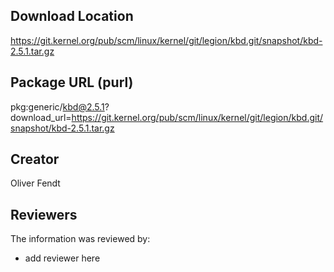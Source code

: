 ## Download Location

https://git.kernel.org/pub/scm/linux/kernel/git/legion/kbd.git/snapshot/kbd-2.5.1.tar.gz

## Package URL (purl)

pkg:generic/kbd@2.5.1?download_url=https://git.kernel.org/pub/scm/linux/kernel/git/legion/kbd.git/snapshot/kbd-2.5.1.tar.gz

## Creator

Oliver Fendt

## Reviewers

The information was reviewed by:

* add reviewer here
